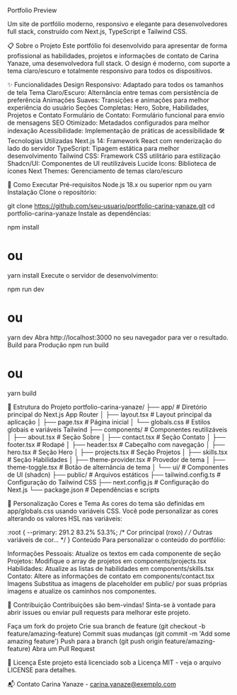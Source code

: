 Portfolio Preview

Um site de portfólio moderno, responsivo e elegante para desenvolvedores full stack, construído com Next.js, TypeScript e Tailwind CSS.

📋 Sobre o Projeto
Este portfólio foi desenvolvido para apresentar de forma profissional as habilidades, projetos e informações de contato de Carina Yanaze, uma desenvolvedora full stack. O design é moderno, com suporte a tema claro/escuro e totalmente responsivo para todos os dispositivos.

✨ Funcionalidades
Design Responsivo: Adaptado para todos os tamanhos de tela
Tema Claro/Escuro: Alternância entre temas com persistência de preferência
Animações Suaves: Transições e animações para melhor experiência do usuário
Seções Completas: Hero, Sobre, Habilidades, Projetos e Contato
Formulário de Contato: Formulário funcional para envio de mensagens
SEO Otimizado: Metadados configurados para melhor indexação
Acessibilidade: Implementação de práticas de acessibilidade
🛠️ Tecnologias Utilizadas
Next.js 14: Framework React com renderização do lado do servidor
TypeScript: Tipagem estática para melhor desenvolvimento
Tailwind CSS: Framework CSS utilitário para estilização
Shadcn/UI: Componentes de UI reutilizáveis
Lucide Icons: Biblioteca de ícones
Next Themes: Gerenciamento de temas claro/escuro

🚀 Como Executar
Pré-requisitos
Node.js 18.x ou superior
npm ou yarn
Instalação
Clone o repositório:

git clone https://github.com/seu-usuario/portfolio-carina-yanaze.git
cd portfolio-carina-yanaze
Instale as dependências:

npm install
# ou
yarn install
Execute o servidor de desenvolvimento:

npm run dev
# ou
yarn dev
Abra http://localhost:3000 no seu navegador para ver o resultado.
Build para Produção
npm run build
# ou
yarn build

📁 Estrutura do Projeto
portfolio-carina-yanaze/
├── app/                    # Diretório principal do Next.js App Router
│   ├── layout.tsx          # Layout principal da aplicação
│   ├── page.tsx            # Página inicial
│   └── globals.css         # Estilos globais e variáveis Tailwind
├── components/             # Componentes reutilizáveis
│   ├── about.tsx           # Seção Sobre
│   ├── contact.tsx         # Seção Contato
│   ├── footer.tsx          # Rodapé
│   ├── header.tsx          # Cabeçalho com navegação
│   ├── hero.tsx            # Seção Hero
│   ├── projects.tsx        # Seção Projetos
│   ├── skills.tsx          # Seção Habilidades
│   ├── theme-provider.tsx  # Provedor de tema
│   ├── theme-toggle.tsx    # Botão de alternância de tema
│   └── ui/                 # Componentes de UI (shadcn)
├── public/                 # Arquivos estáticos
├── tailwind.config.ts      # Configuração do Tailwind CSS
├── next.config.js          # Configuração do Next.js
└── package.json            # Dependências e scripts

🎨 Personalização
Cores e Tema
As cores do tema são definidas em app/globals.css usando variáveis CSS. Você pode personalizar as cores alterando os valores HSL nas variáveis:

:root {
  --primary: 291.2 83.2% 53.3%;  /* Cor principal (roxo) */
  /* Outras variáveis de cor... */
}
Conteúdo
Para personalizar o conteúdo do portfólio:

Informações Pessoais: Atualize os textos em cada componente de seção
Projetos: Modifique o array de projetos em components/projects.tsx
Habilidades: Atualize as listas de habilidades em components/skills.tsx
Contato: Altere as informações de contato em components/contact.tsx
Imagens
Substitua as imagens de placeholder em public/ por suas próprias imagens e atualize os caminhos nos componentes.

🤝 Contribuição
Contribuições são bem-vindas! Sinta-se à vontade para abrir issues ou enviar pull requests para melhorar este projeto.

Faça um fork do projeto
Crie sua branch de feature (git checkout -b feature/amazing-feature)
Commit suas mudanças (git commit -m 'Add some amazing feature')
Push para a branch (git push origin feature/amazing-feature)
Abra um Pull Request

📄 Licença
Este projeto está licenciado sob a Licença MIT - veja o arquivo LICENSE para detalhes.

📬 Contato
Carina Yanaze - carina.yanaze@exemplo.com